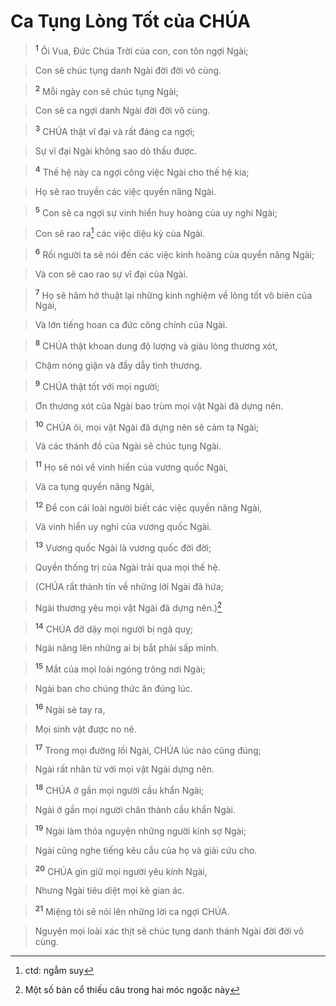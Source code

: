 

# Ca Tụng Lòng Tốt của CHÚA

> <sup><b>1</b></sup> Ôi Vua, Đức Chúa Trời của con, con tôn ngợi Ngài;
>


> Con sẽ chúc tụng danh Ngài đời đời vô cùng.
>


> <sup><b>2</b></sup> Mỗi ngày con sẽ chúc tụng Ngài;
>


> Con sẽ ca ngợi danh Ngài đời đời vô cùng.
>


> <sup><b>3</b></sup> CHÚA thật vĩ đại và rất đáng ca ngợi;
>


> Sự vĩ đại Ngài không sao dò thấu được.
>


> <sup><b>4</b></sup> Thế hệ này ca ngợi công việc Ngài cho thế hệ kia;
>


> Họ sẽ rao truyền các việc quyền năng Ngài.
>


> <sup><b>5</b></sup> Con sẽ ca ngợi sự vinh hiển huy hoàng của uy nghi Ngài;
>


> Con sẽ rao ra[^1] các việc diệu kỳ của Ngài.
>


> <sup><b>6</b></sup> Rồi người ta sẽ nói đến các việc kinh hoàng của quyền năng Ngài;
>


> Và con sẽ cao rao sự vĩ đại của Ngài.
>


> <sup><b>7</b></sup> Họ sẽ hăm hở thuật lại những kinh nghiệm về lòng tốt vô biên của Ngài,
>


> Và lớn tiếng hoan ca đức công chính của Ngài.
>


> <sup><b>8</b></sup> CHÚA thật khoan dung độ lượng và giàu lòng thương xót,
>


> Chậm nóng giận và đầy dẫy tình thương.
>


> <sup><b>9</b></sup> CHÚA thật tốt với mọi người;
>


> Ơn thương xót của Ngài bao trùm mọi vật Ngài đã dựng nên.
>


> <sup><b>10</b></sup> CHÚA ôi, mọi vật Ngài đã dựng nên sẽ cảm tạ Ngài;
>


> Và các thánh đồ của Ngài sẽ chúc tụng Ngài.
>


> <sup><b>11</b></sup> Họ sẽ nói về vinh hiển của vương quốc Ngài,
>


> Và ca tụng quyền năng Ngài,
>


> <sup><b>12</b></sup> Để con cái loài người biết các việc quyền năng Ngài,
>


> Và vinh hiển uy nghi của vương quốc Ngài.
>


> <sup><b>13</b></sup> Vương quốc Ngài là vương quốc đời đời;
>


> Quyền thống trị của Ngài trải qua mọi thế hệ.
>


> (CHÚA rất thành tín về những lời Ngài đã hứa;
>


> Ngài thương yêu mọi vật Ngài đã dựng nên.)[^2]
>


> <sup><b>14</b></sup> CHÚA đỡ dậy mọi người bị ngã quỵ;
>


> Ngài nâng lên những ai bị bắt phải sấp mình.
>


> <sup><b>15</b></sup> Mắt của mọi loài ngóng trông nơi Ngài;
>


> Ngài ban cho chúng thức ăn đúng lúc.
>


> <sup><b>16</b></sup> Ngài sè tay ra,
>


> Mọi sinh vật được no nê.
>


> <sup><b>17</b></sup> Trong mọi đường lối Ngài, CHÚA lúc nào cũng đúng;
>


> Ngài rất nhân từ với mọi vật Ngài dựng nên.
>


> <sup><b>18</b></sup> CHÚA ở gần mọi người cầu khẩn Ngài;
>


> Ngài ở gần mọi người chân thành cầu khẩn Ngài.
>


> <sup><b>19</b></sup> Ngài làm thỏa nguyện những người kính sợ Ngài;
>


> Ngài cũng nghe tiếng kêu cầu của họ và giải cứu cho.
>


> <sup><b>20</b></sup> CHÚA gìn giữ mọi người yêu kính Ngài,
>


> Nhưng Ngài tiêu diệt mọi kẻ gian ác.
>


> <sup><b>21</b></sup> Miệng tôi sẽ nói lên những lời ca ngợi CHÚA.
>


> Nguyện mọi loài xác thịt sẽ chúc tụng danh thánh Ngài đời đời vô cùng.
>

[^1]: ctd: ngẫm suy
[^2]: Một số bản cổ thiếu câu trong hai móc ngoặc này
